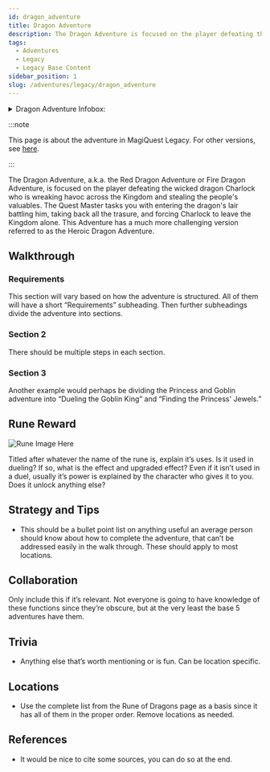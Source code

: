 ```yaml
---
id: dragon_adventure
title: Dragon Adventure
description: The Dragon Adventure is focused on the player defeating the dragon Charlock, taking back all the trasure, and forcing him to leave the Kingdom alone.
tags:
  - Adventures
  - Legacy
  - Legacy Base Content
sidebar_position: 1
slug: /adventures/legacy/dragon_adventure
---
```


<details>
  <summary>Dragon Adventure Infobox:</summary>
  | Dragon Adventure |
  | --- |
  | <img src="" alt="Dragon Adventure Art" width="270" hight="338" title="Dragon Adventure Art"></img> |

  | General Information |  |
  | --- | --- |
  | Content Set | Legacy Base Content |
  | Adventure Giver | Quest Master |
  | Reward Giver | Charlock |
  | Prerequisites | - [Rune of Freezing](https://example.com) <br></br> - [Rune of Protection](https://example.com) <br></br> - [Portal Rune](https://example.com) <br></br> - [Rune of Protection](https://example.com) <br></br> - [Reveal Rune (Myrtle Beach, SC and Tokyo Dome, JP)](https://example.com) |

  | Rewards |  |  |
  | --- | --- | --- |
  | ***Gold*** | ***XP*** | ***Rune*** |
  | 2500 <img src="/img/docs/multi-use/infobox-assets/gold.webp" alt="Gold Icon" width="24" hight="24" title="Gold Icon"></img> | 500 <img src="/img/docs/multi-use/infobox-assets/xp.webp" alt="XP Icon" width="24" hight="25" title="XP Icon"></img> | [Rune of Dragons](https://example.com) |

  | In Other Versions |  |
  | --- | --- |
  | [MagiQuest Chronicles](https://example.com) | [MagiQuest Evergreen](https://example.com) |
</details>

:::note

This page is about the adventure in MagiQuest Legacy. For other versions, see [here](https://example.com).

:::

The Dragon Adventure, a.k.a. the Red Dragon Adventure or Fire Dragon Adventure, is focused on the player defeating the wicked dragon Charlock who is wreaking havoc across the Kingdom and stealing the people's valuables. The Quest Master tasks you with entering the dragon's lair battling him, taking back all the trasure, and forcing Charlock to leave the Kingdom alone. This Adventure has a much more challenging version referred to as the Heroic Dragon Adventure.

## Walkthrough

### Requirements

This section will vary based on how the adventure is structured. All of them will have a short “Requirements” subheading. Then further subheadings divide the adventure into sections.

### Section 2

There should be multiple steps in each section.

### Section 3

Another example would perhaps be dividing the Princess and Goblin adventure into “Dueling the Goblin King” and “Finding the Princess' Jewels.”

## Rune Reward

<img src="" alt="Rune Image Here" width="137" hight="192" title="Image description here"></img>

Titled after whatever the name of the rune is, explain it’s uses. Is it used in dueling? If so, what is the effect and upgraded effect? Even if it isn’t used in a duel, usually it’s power is explained by the character who gives it to you. Does it unlock anything else?

## Strategy and Tips

- This should be a bullet point list on anything useful an average person should know about how to complete the adventure, that can’t be addressed easily in the walk through. These should apply to most locations.

## Collaboration

Only include this if it’s relevant. Not everyone is going to have knowledge of these functions since they’re obscure, but at the very least the base 5 adventures have them.

## Trivia

- Anything else that’s worth mentioning or is fun. Can be location specific.

## Locations

- Use the complete list from the Rune of Dragons page as a basis since it has all of them in the proper order. Remove locations as needed.

## References

  - It would be nice to cite some sources, you can do so at the end.